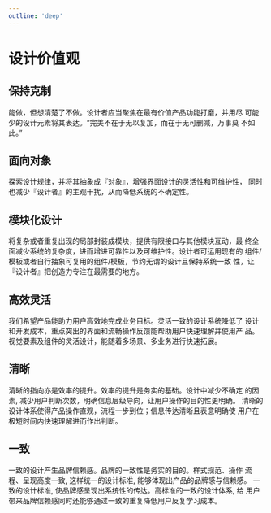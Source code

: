 ```yaml
---
outline: 'deep'
---
```


# 设计价值观


## 保持克制

能做，但想清楚了不做。设计者应当聚焦在最有价值产品功能打磨，并用尽
可能少的设计元素将其表达。“完美不在于无以复加，而在于无可删减，万事莫
不如此。”

## 面向对象

探索设计规律，并将其抽象成『对象』，增强界面设计的灵活性和可维护性，
同时也减少『设计者』的主观干扰，从而降低系统的不确定性。

## 模块化设计

将复杂或者重复出现的局部封装成模块，提供有限接口与其他模块互动，最
终全面减少系统的复杂度，进而增进可靠性以及可维护性。设计者可运用现有的
组件/模板或者自行抽象可复用的组件/模板，节约无谓的设计且保持系统一致
性，让『设计者』把创造力专注在最需要的地方。

## 高效灵活

我们希望产品能助力用户高效地完成业务目标。灵活一致的设计系统降低了
设计和开发成本，重点突出的界面和流畅操作反馈能帮助用户快速理解并使用产
品。视觉要素及组件的灵活设计，能随着多场景、多业务进行快速拓展。

## 清晰

清晰的指向亦是效率的提升。效率的提升是务实的基础。设计中减少不确定
的因素, 减少用户判断次数，明确信息层级导向，让用户操作的目的性更明确。
清晰的设计体系使得产品操作直观，流程一步到位；信息传达清晰且表意明确使
用户在极短时间内快速理解进而作出判断。

## 一致

一致的设计产生品牌信赖感。品牌的一致性是务实的目的。样式规范、操作
流程、呈现高度一致, 这样统一的设计标准, 能够体现出产品的品牌感与信赖感。
一致的设计标准, 使品牌感呈现出系统性的传达。高标准的一致的设计体系, 给
用户带来品牌信赖感同时还能够通过一致的重复降低用户反复学习成本。



